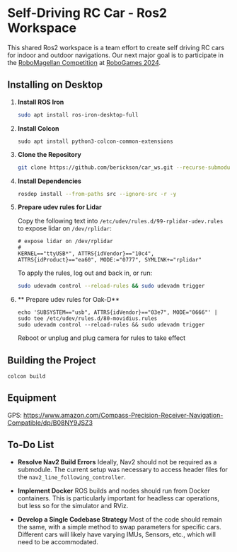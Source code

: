 # Self-Driving RC Car - Ros2 Workspace

This shared Ros2 workspace is a team effort to create self driving RC cars for indoor and outdoor navigations. Our next major goal is to participate in  the [RoboMagellan Competition](http://robogames.net/rules/magellan.php) at [RoboGames 2024](http://robogames.net/index.php).

## Installing on Desktop

1. **Install ROS Iron**
    ```bash
    sudo apt install ros-iron-desktop-full
    ```

2. **Install Colcon**
    ```
    sudo apt install python3-colcon-common-extensions
    ```
3. **Clone the Repository**
    ```bash
    git clone https://github.com/berickson/car_ws.git --recurse-submodules
    ```

4. **Install Dependencies**
    ```bash
    rosdep install --from-paths src --ignore-src -r -y
    ```

5. **Prepare udev rules for Lidar**

    Copy the following text into `/etc/udev/rules.d/99-rplidar-udev.rules` to expose lidar on `/dev/rplidar`:
    ```text
    # expose lidar on /dev/rplidar
    #
    KERNEL=="ttyUSB*", ATTRS{idVendor}=="10c4", ATTRS{idProduct}=="ea60", MODE:="0777", SYMLINK+="rplidar"
    ```
    To apply the rules, log out and back in, or run:
    ```bash
    sudo udevadm control --reload-rules && sudo udevadm trigger
    ```
6. ** Prepare udev rules for Oak-D**
    ```
    echo 'SUBSYSTEM=="usb", ATTRS{idVendor}=="03e7", MODE="0666"' | sudo tee /etc/udev/rules.d/80-movidius.rules
    sudo udevadm control --reload-rules && sudo udevadm trigger
    ```
    Reboot or unplug and plug camera for rules to take effect


## Building the Project
```
colcon build
```


## Equipment
GPS: https://www.amazon.com/Compass-Precision-Receiver-Navigation-Compatible/dp/B08NY9JSZ3

## To-Do List

- **Resolve Nav2 Build Errors**
    Ideally, Nav2 should not be required as a submodule. The current setup was necessary to access header files for the `nav2_line_following_controller`.

- **Implement Docker**
    ROS builds and nodes should run from Docker containers. This is particularly important for headless car operations, but less so for the simulator and RViz.

- **Develop a Single Codebase Strategy**
    Most of the code should remain the same, with a simple method to swap parameters for specific cars. Different cars will likely have varying IMUs, Sensors, etc., which will need to be accommodated.

